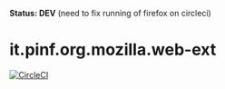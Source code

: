 
**Status: DEV** (need to fix running of firefox on circleci)

it.pinf.org.mozilla.web-ext
===========================

[![CircleCI](https://circleci.com/gh/pinf-it/it.pinf.org.mozilla.web-ext.svg?style=svg)](https://circleci.com/gh/pinf-it/it.pinf.org.mozilla.web-ext)
